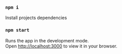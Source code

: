 ### `npm i`

Install projects dependencies

### `npm start`

Runs the app in the development mode.\
Open [http://localhost:3000](http://localhost:3000) to view it in your browser.

